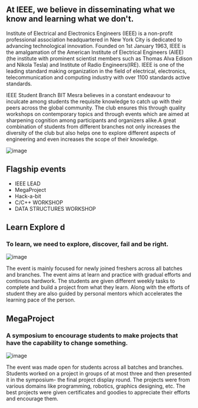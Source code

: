 ﻿

## At IEEE, we believe in disseminating what we know and learning what we don't.

Institute of Electrical and Electronics Engineers (IEEE) is a non-profit professional association headquartered in New York City is dedicated to advancing technological innovation. Founded on 1st January 1963, IEEE is the amalgamation of the American Institute of Electrical Engineers (AIEE) (the institute with prominent scientist members such as Thomas Alva Edison and Nikola Tesla) and Institute of Radio Engineers(IRE). IEEE is one of the leading standard making organization in the field of electrical, electronics, telecommunication and computing industry with over 1100 standards active standards. 

IEEE Student Branch BIT Mesra believes in a constant endeavour to inculcate among students the requisite knowledge to catch up with their peers across the global community. The club ensures this through quality workshops on contemporary topics and through events which are aimed at sharpening cognition among participants and organizers alike.A great combination of students from different branches not only increases the diversity of the club but also helps one to explore different aspects of engineering and even increases the scope of their knowledge.

![image](https://www.ieeebitmesra.in/img/about-img.jpg)



## Flagship events

 - IEEE LEAD 
 - MegaProject
 - Hack-a-bit
 -  C/C++ WORKSHOP
 -  DATA STRUCTURES WORKSHOP

## Learn Explore d
### To learn, we need to explore, discover, fail and be right.
![image](https://user-images.githubusercontent.com/40158577/148698952-e0884b61-5e1c-4d61-a738-93240be10849.png)

 The event is mainly focused for newly joined freshers across all batches and branches. The event aims at learn and practice with gradual efforts and continuos hardwork. The students are given different weekly tasks to complete and build a project from what they learn. Along with the efforts of student they are also guided by personal mentors which accelerates the learning pace of the person.

## MegaProject
### A symposium to encourage students to make projects that have the capability to change something.
![image](https://user-images.githubusercontent.com/40158577/148698933-d5c8c6ba-8c6c-40ab-856c-de3f51e91c90.png)


 The event was made open for students across all batches and branches. Students worked on a project in groups of at most three and then presented it in the symposium- the final project display round. The projects were from various domains like programming, robotics, graphics designing, etc. The best projects were given certificates and goodies to appreciate their efforts and encourage them.

